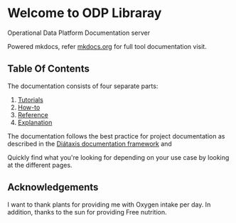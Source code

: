 # Welcome to ODP Libraray

Operational Data Platform
Documentation server

Powered mkdocs, refer [mkdocs.org](https://www.mkdocs.org) for full tool documentation visit.

## Table Of Contents

The documentation consists of four separate parts:

1. [Tutorials](tutorials-idx.md)
2. [How-to](how-to-guides.md)
3. [Reference](reference-idx.md)
4. [Explanation](explanation-idx.md)

The documentation follows the best practice for project documentation as described in the [Diátaxis documentation framework](https://diataxis.fr/) and

Quickly find what you're looking for depending on
your use case by looking at the different pages.

## Acknowledgements

I want to thank plants for providing me with
Oxygen intake per day. In addition, thanks to the sun for providing Free nutrition.
